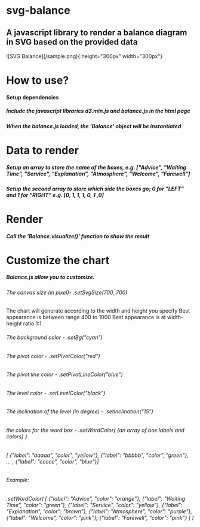 # svg-balance
<h2>A javascript library to render a balance diagram in SVG based on the provided data</h2>
![SVG Balance](/sample.png){:height="300px" width="300px"}
<h1>How to use?</h3>
<h4>Setup dependencies</h4>
<h5>Include the javascript libraries d3.min.js and balance.js in the html page</h5>
<h5>When the balance.js loaded, the 'Balance' object will be instantiated</h5>
<h1>Data to render</h1>
<h5>Setup an array to store the name of the boxes, e.g. ["Advice", "Waiting Time", "Service", "Explanation", "Atmosphere", "Welcome", "Farewell"]</h5>
<h5>Setup the second array to store which side the boxes go; 0 for "LEFT" and 1 for "RIGHT" e.g. [0, 1, 1, 1, 0, 1 ,0]</h5>
<h1>Render</h1>
<h5>Call the 'Balance.visualize()' function to show the result</h5>
<h1>Customize the chart</h1>
<h5>Balance.js allow you to customize:</h5>
<h6>The canvas size (in pixel)- .setSvgSize(700, 700) </h6>
<h7>The chart will generate according to the width and height you specify</h7>
<h7>Best appearance is between range 400 to 1000</h7>
<h7>Best appearance is at width-height ratio 1:1 </h7>
<h6>The background color - .setBg("cyan")</h6>
<h6>The pivot color - .setPivotColor("red")</h6>
<h6>The pivot line color - .setPivotLineColor("blue") </h6>
<h6>The level color - .setLevelColor("black")</h6>
<h6>The inclination of the level (in degree) - .setInclination("15")</h6>
<h6>the colors for the word box - .setWordColor( {an array of box labels and colors} )
<h6>[ {"label": "aaaaa", "color", "yellow"}, {"label": "bbbbb", "color", "green"}, ... , {"label": "ccccc", "color", "blue"}]</h6>    
<h6>Example:</h6>
<h6> .setWordColor(
        [  
            {"label": "Advice", "color": "orange"},
            {"label": "Waiting Time", "color": "green"},
            {"label": "Service", "color": "yellow"},
            {"label": "Explanation", "color": "brown"},
            {"label": "Atmosphere", "color": "purple"},
            {"label": "Welcome", "color": "pink"},
            {"label": "Farewell", "color": "pink"}            
        ]
    )
</h6>



